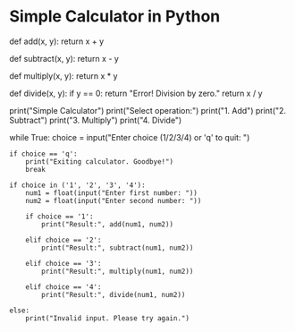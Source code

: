 # Simple Calculator in Python

def add(x, y):
    return x + y

def subtract(x, y):
    return x - y

def multiply(x, y):
    return x * y

def divide(x, y):
    if y == 0:
        return "Error! Division by zero."
    return x / y

print("Simple Calculator")
print("Select operation:")
print("1. Add")
print("2. Subtract")
print("3. Multiply")
print("4. Divide")

while True:
    choice = input("Enter choice (1/2/3/4) or 'q' to quit: ")

    if choice == 'q':
        print("Exiting calculator. Goodbye!")
        break

    if choice in ('1', '2', '3', '4'):
        num1 = float(input("Enter first number: "))
        num2 = float(input("Enter second number: "))

        if choice == '1':
            print("Result:", add(num1, num2))

        elif choice == '2':
            print("Result:", subtract(num1, num2))

        elif choice == '3':
            print("Result:", multiply(num1, num2))

        elif choice == '4':
            print("Result:", divide(num1, num2))

    else:
        print("Invalid input. Please try again.")
